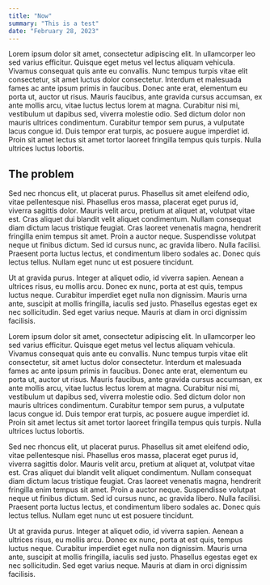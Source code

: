 ```yaml
---
title: "Now"
summary: "This is a test"
date: "February 28, 2023"
---
```


Lorem ipsum dolor sit amet, consectetur adipiscing elit. In ullamcorper leo sed varius efficitur. Quisque eget metus vel lectus aliquam vehicula. Vivamus consequat quis ante eu convallis. Nunc tempus turpis vitae elit consectetur, sit amet luctus dolor consectetur. Interdum et malesuada fames ac ante ipsum primis in faucibus. Donec ante erat, elementum eu porta ut, auctor ut risus. Mauris faucibus, ante gravida cursus accumsan, ex ante mollis arcu, vitae luctus lectus lorem at magna. Curabitur nisi mi, vestibulum ut dapibus sed, viverra molestie odio. Sed dictum dolor non mauris ultrices condimentum. Curabitur tempor sem purus, a vulputate lacus congue id. Duis tempor erat turpis, ac posuere augue imperdiet id. Proin sit amet lectus sit amet tortor laoreet fringilla tempus quis turpis. Nulla ultrices luctus lobortis.

## The problem

Sed nec rhoncus elit, ut placerat purus. Phasellus sit amet eleifend odio, vitae pellentesque nisi. Phasellus eros massa, placerat eget purus id, viverra sagittis dolor. Mauris velit arcu, pretium at aliquet at, volutpat vitae est. Cras aliquet dui blandit velit aliquet condimentum. Nullam consequat diam dictum lacus tristique feugiat. Cras laoreet venenatis magna, hendrerit fringilla enim tempus sit amet. Proin a auctor neque. Suspendisse volutpat neque ut finibus dictum. Sed id cursus nunc, ac gravida libero. Nulla facilisi. Praesent porta luctus lectus, et condimentum libero sodales ac. Donec quis lectus tellus. Nullam eget nunc ut est posuere tincidunt.

Ut at gravida purus. Integer at aliquet odio, id viverra sapien. Aenean a ultrices risus, eu mollis arcu. Donec ex nunc, porta at est quis, tempus luctus neque. Curabitur imperdiet eget nulla non dignissim. Mauris urna ante, suscipit at mollis fringilla, iaculis sed justo. Phasellus egestas eget ex nec sollicitudin. Sed eget varius neque. Mauris at diam in orci dignissim facilisis.

Lorem ipsum dolor sit amet, consectetur adipiscing elit. In ullamcorper leo sed varius efficitur. Quisque eget metus vel lectus aliquam vehicula. Vivamus consequat quis ante eu convallis. Nunc tempus turpis vitae elit consectetur, sit amet luctus dolor consectetur. Interdum et malesuada fames ac ante ipsum primis in faucibus. Donec ante erat, elementum eu porta ut, auctor ut risus. Mauris faucibus, ante gravida cursus accumsan, ex ante mollis arcu, vitae luctus lectus lorem at magna. Curabitur nisi mi, vestibulum ut dapibus sed, viverra molestie odio. Sed dictum dolor non mauris ultrices condimentum. Curabitur tempor sem purus, a vulputate lacus congue id. Duis tempor erat turpis, ac posuere augue imperdiet id. Proin sit amet lectus sit amet tortor laoreet fringilla tempus quis turpis. Nulla ultrices luctus lobortis.

Sed nec rhoncus elit, ut placerat purus. Phasellus sit amet eleifend odio, vitae pellentesque nisi. Phasellus eros massa, placerat eget purus id, viverra sagittis dolor. Mauris velit arcu, pretium at aliquet at, volutpat vitae est. Cras aliquet dui blandit velit aliquet condimentum. Nullam consequat diam dictum lacus tristique feugiat. Cras laoreet venenatis magna, hendrerit fringilla enim tempus sit amet. Proin a auctor neque. Suspendisse volutpat neque ut finibus dictum. Sed id cursus nunc, ac gravida libero. Nulla facilisi. Praesent porta luctus lectus, et condimentum libero sodales ac. Donec quis lectus tellus. Nullam eget nunc ut est posuere tincidunt.

Ut at gravida purus. Integer at aliquet odio, id viverra sapien. Aenean a ultrices risus, eu mollis arcu. Donec ex nunc, porta at est quis, tempus luctus neque. Curabitur imperdiet eget nulla non dignissim. Mauris urna ante, suscipit at mollis fringilla, iaculis sed justo. Phasellus egestas eget ex nec sollicitudin. Sed eget varius neque. Mauris at diam in orci dignissim facilisis.
